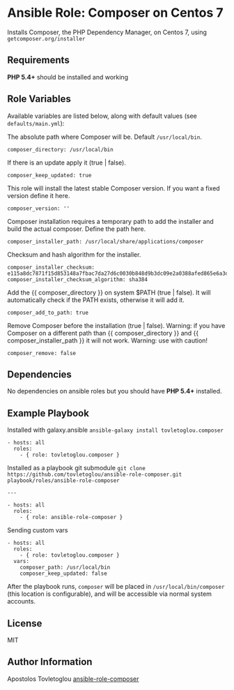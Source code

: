 # Ansible Role: Composer on Centos 7

Installs Composer, the PHP Dependency Manager, on Centos 7, using `getcomposer.org/installer`

## Requirements

**PHP 5.4+** should be installed and working

## Role Variables

Available variables are listed below, along with default values (see `defaults/main.yml`):

The absolute path where Composer will be. Default `/usr/local/bin`.

    composer_directory: /usr/local/bin

If there is an update apply it (true | false).

    composer_keep_updated: true

This role will install the latest stable Composer version. If you want a fixed version define it here.

    composer_version: ''

Composer installation requires a temporary path to add the installer and build the actual composer. Define the path here.

    composer_installer_path: /usr/local/share/applications/composer

Checksum and hash algorithm for the installer.

    composer_installer_checksum: e115a8dc7871f15d853148a7fbac7da27d6c0030b848d9b3dc09e2a0388afed865e6a3d6b3c0fad45c48e2b5fc1196ae
    composer_installer_checksum_algorithm: sha384

Add the {{ composer_directory }} on system $PATH (true | false).
It will automatically check if the PATH exists, otherwise it will add it.

    composer_add_to_path: true

Remove Composer before the installation (true | false).
Warning: if you have Composer on a different path than
{{ composer_directory }} and {{ composer_installer_path }} it will not work.
Warning: use with caution!

    composer_remove: false

## Dependencies

No dependencies on ansible roles but you should have **PHP 5.4+** installed.

## Example Playbook

Installed with galaxy.ansible `ansible-galaxy install tovletoglou.composer`

    - hosts: all
      roles:
        - { role: tovletoglou.composer }

Installed as a playbook git submodule `git clone https://github.com/tovletoglou/ansible-role-composer.git playbook/roles/ansible-role-composer`

    ---

    - hosts: all
      roles:
        - { role: ansible-role-composer }

Sending custom vars

    - hosts: all
      roles:
        - { role: tovletoglou.composer }
      vars:
        composer_path: /usr/local/bin
        composer_keep_updated: false

After the playbook runs, `composer` will be placed in `/usr/local/bin/composer` (this location is configurable), and will be accessible via normal system accounts.

## License

MIT

## Author Information

Apostolos Tovletoglou [ansible-role-composer](https://github.com/tovletoglou/ansible-role-composer)

